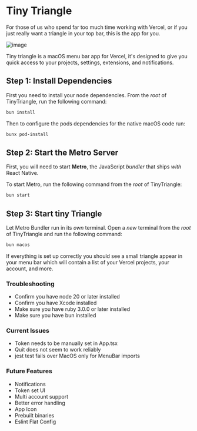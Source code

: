 # Tiny Triangle
For those of us who spend far too much time working with Vercel, or if you just really want a triangle in your top bar, this is the app for you.

![image](https://github.com/versecafe/TinyTriangle/assets/147033096/3715a3c2-c9cc-472b-99f7-810bd032546e)


Tiny triangle is a macOS menu bar app for Vercel, it's designed to give you quick access to your projects, settings, extensions, and notifications.

## Step 1: Install Dependencies

First you need to install your node dependencies. From the _root_ of TinyTriangle, run the following command:

```bash
bun install
```

Then to configure the pods dependencies for the native macOS code run:

```bash
bunx pod-install
```

## Step 2: Start the Metro Server

First, you will need to start **Metro**, the JavaScript _bundler_ that ships _with_ React Native.

To start Metro, run the following command from the _root_ of TinyTriangle:

```bash
bun start
```

## Step 3: Start tiny Triangle

Let Metro Bundler run in its _own_ terminal. Open a _new_ terminal from the _root_ of TinyTriangle and run the following command:

```bash
bun macos
```

If everything is set up correctly you should see a small triangle appear in your menu bar which will contain a list of your Vercel projects, your account, and more.

### Troubleshooting

- Confirm you have node 20 or later installed
- Confirm you have Xcode installed
- Make sure you have ruby 3.0.0 or later installed
- Make sure you have bun installed

### Current Issues

- Token needs to be manually set in App.tsx
- Quit does not seem to work reliably
- jest test fails over MacOS only for MenuBar imports

### Future Features
- Notifications
- Token set UI
- Multi account support
- Better error handling
- App Icon
- Prebuilt binaries
- Eslint Flat Config
